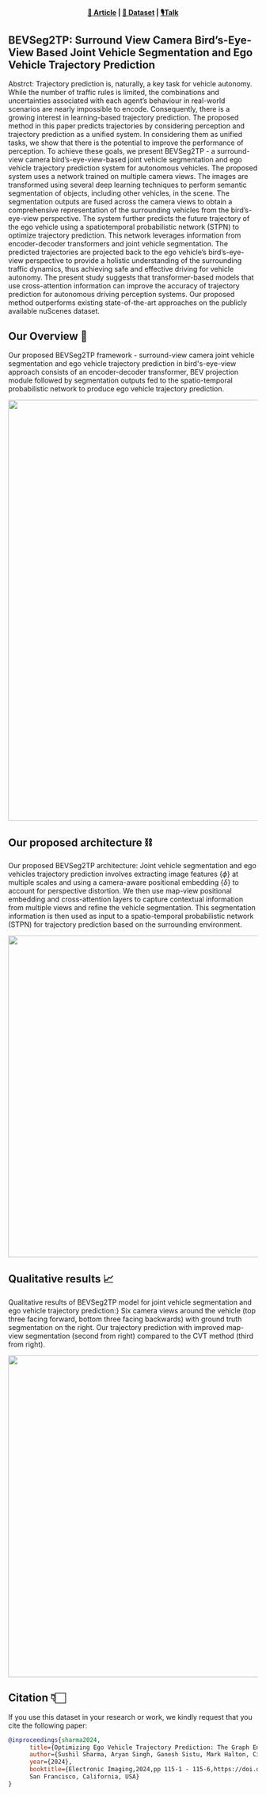 

<p align="center">
    <h4 align="center"><a href="https://library.imaging.org/ei/articles/36/17/AVM-115">📑 Article</a>  | <a href="https://drive.google.com/drive/folders/1JPb64bGV88ymZkJrUBaKQg12tToZVF7T?usp=sharing">📂 Dataset</a> | <a href="https://docs.google.com/presentation/d/1R7yt0BJVVkZIXfyz3MIcuNJkGIw8Z_Vk/edit#slide=id.p1">🎙️Talk</a>    </h4> 
</p>

## BEVSeg2TP: Surround View Camera Bird’s-Eye-View Based Joint Vehicle Segmentation and Ego Vehicle Trajectory Prediction




Abstrct: Trajectory prediction is, naturally, a key task for vehicle autonomy. While the number of traffic rules is limited, the combinations and uncertainties associated with each agent’s behaviour in real-world scenarios are nearly impossible to encode. Consequently, there is a growing interest in learning-based trajectory prediction. The proposed method in this paper predicts trajectories by considering perception and trajectory prediction as a unified system. In considering them as unified tasks, we show that there is the potential to improve the performance of perception. To achieve these goals, we present BEVSeg2TP - a surround-view camera bird’s-eye-view-based joint vehicle segmentation and ego vehicle trajectory prediction system for autonomous vehicles. The proposed system uses a network trained on multiple camera views. The images are transformed using several deep learning techniques to perform semantic segmentation of objects, including other vehicles, in the scene. The segmentation outputs are fused across the camera views to obtain a comprehensive representation of the surrounding vehicles from the bird’s-eye-view perspective. The system further predicts the future trajectory of the ego vehicle using a spatiotemporal probabilistic network (STPN) to optimize trajectory prediction. This network leverages information from encoder-decoder transformers and joint vehicle segmentation. The predicted trajectories are projected back to the ego vehicle’s bird’s-eye-view perspective to provide a holistic understanding of the surrounding traffic dynamics, thus achieving safe and effective driving for vehicle autonomy. The present study suggests that transformer-based models that use cross-attention information can improve the accuracy of trajectory prediction for autonomous driving perception systems. Our proposed method outperforms existing state-of-the-art approaches on the publicly available nuScenes dataset.

## Our Overview 📑
Our proposed BEVSeg2TP framework - surround-view camera joint vehicle segmentation and ego vehicle trajectory prediction in bird's-eye-view approach consists of an encoder-decoder transformer, BEV projection module followed by segmentation outputs fed to the spatio-temporal probabilistic network to produce ego vehicle trajectory prediction.

<img src="https://github.com/sharmasushil/BEVSeg2TP/assets/70905483/7fadf884-cfd6-4ce0-ad8b-3b33cf593c45" width ="850">

## Our proposed architecture ⛓️
Our proposed BEVSeg2TP architecture:  Joint vehicle segmentation and ego vehicles trajectory prediction involves extracting image features $\{ \phi\}$ at multiple scales and using a camera-aware positional embedding $\{ \delta\}$ to account for perspective distortion. We then use map-view positional embedding and cross-attention layers to capture contextual information from multiple views and refine the vehicle segmentation. This segmentation information is then used as input to a spatio-temporal probabilistic network (STPN) for trajectory prediction based on the surrounding environment.


<img src="https://github.com/sharmasushil/BEVSeg2TP/assets/70905483/a7803afc-8507-4462-83c4-c979f5a7ceb2" width = "650">

## Qualitative results 📈

Qualitative results of BEVSeg2TP model for joint vehicle segmentation and ego vehicle trajectory prediction:} Six camera views around the vehicle (top three facing forward, bottom three facing backwards) with ground truth segmentation on the right. Our trajectory prediction with improved map-view segmentation (second from right) compared to the CVT  method (third from right).

<img src="https://github.com/sharmasushil/BEVSeg2TP/assets/70905483/e1796ce0-9cdb-4481-a3ed-5fbbff1acaef" width ="650">


## Citation 👇🏻
If you use this dataset in your research or work, we kindly request that you cite the following paper:

```BibTeX
@inproceedings{sharma2024,
      title={Optimizing Ego Vehicle Trajectory Prediction: The Graph Enhancement Approach}, 
      author={Sushil Sharma, Aryan Singh, Ganesh Sistu, Mark Halton, Ciarán Eising},
      year={2024},
      booktitle={Electronic Imaging,2024,pp 115-1 - 115-6,https://doi.org/10.2352/EI.2024.36.17.AVM-115,
      San Francisco, California, USA}
}
```

